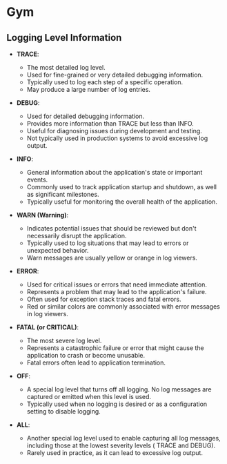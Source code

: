 # Gym

## Logging Level Information

- **TRACE**:

    - The most detailed log level.
    - Used for fine-grained or very detailed debugging information.
    - Typically used to log each step of a specific operation.
    - May produce a large number of log entries.

- **DEBUG**:

    - Used for detailed debugging information.
    - Provides more information than TRACE but less than INFO.
    - Useful for diagnosing issues during development and testing.
    - Not typically used in production systems to avoid excessive log output.

- **INFO**:

    - General information about the application's state or important events.
    - Commonly used to track application startup and shutdown, as well as significant milestones.
    - Typically useful for monitoring the overall health of the application.

- **WARN (Warning)**:

    - Indicates potential issues that should be reviewed but don't necessarily disrupt the application.
    - Typically used to log situations that may lead to errors or unexpected behavior.
    - Warn messages are usually yellow or orange in log viewers.

- **ERROR**:

    - Used for critical issues or errors that need immediate attention.
    - Represents a problem that may lead to the application's failure.
    - Often used for exception stack traces and fatal errors.
    - Red or similar colors are commonly associated with error messages in log viewers.

- **FATAL (or CRITICAL)**:

    - The most severe log level.
    - Represents a catastrophic failure or error that might cause the application to crash or become unusable.
    - Fatal errors often lead to application termination.

- **OFF**:

    - A special log level that turns off all logging. No log messages are captured or emitted when this level is used.
    - Typically used when no logging is desired or as a configuration setting to disable logging.

- **ALL**:

    - Another special log level used to enable capturing all log messages, including those at the lowest severity
      levels (
      TRACE and DEBUG).
    - Rarely used in practice, as it can lead to excessive log output.